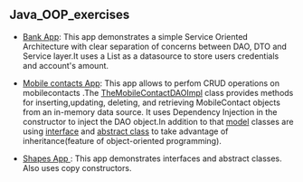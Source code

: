 ## Java_OOP_exercises



- [Bank App](/bank_app/):  This app demonstrates a simple Service Oriented Architecture with clear separation of concerns between DAO, DTO and Service layer.It uses a List as a datasource to store users credentials and account's amount.

- [Mobile contacts App](/mobilecontacts_app/):  This app allows  to perfom CRUD operations on mobilecontacts .The [TheMobileContactDAOImpl](/mobilecontacts_app/dao/MobileContactDAOImpl.java) class provides methods for inserting,updating, deleting, and retrieving MobileContact objects from an in-memory data source. It  uses Dependency  Injection in the constructor to inject the DAO object.In addition to that [model](/mobilecontacts_app/model/) classes are using [interface](mobilecontacts_app/model/IdentifiableEntity.java) and [abstract class](mobilecontacts_app/model/AbstractEntity.java) to take advantage of inheritance(feature of object-oriented programming).


- [Shapes App ](/shapes_app/): This app demonstrates interfaces and abstract classes. Also uses copy constructors.




